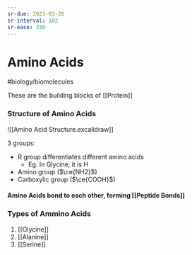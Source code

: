 ```yaml
---
sr-due: 2023-03-26
sr-interval: 102
sr-ease: 339
---
```

# Amino Acids
#biology/biomolecules 

These are the building blocks of [[Protein]]

### Structure of Amino Acids
![[Amino Acid Structure.excalidraw]]

3 groups:
- R group differentiates different amino acids
	- Eg. In Glycine, it is H
- Amino group ($\ce{NH2}$)
- Carboxylic group ($\ce{COOH}$) 

#### Amino Acids bond to each other, forming [[Peptide Bonds]]

### Types of Ammino Acids
1. [[Glycine]]
2. [[Alanine]]
3. [[Serine]]